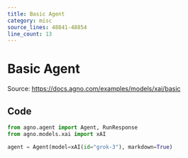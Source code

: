 ```yaml
---
title: Basic Agent
category: misc
source_lines: 48841-48854
line_count: 13
---
```


# Basic Agent
Source: https://docs.agno.com/examples/models/xai/basic



## Code

```python cookbook/models/xai/basic.py
from agno.agent import Agent, RunResponse
from agno.models.xai import xAI

agent = Agent(model=xAI(id="grok-3"), markdown=True)

